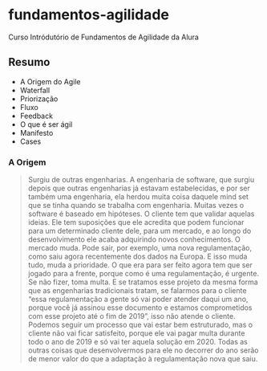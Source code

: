 # fundamentos-agilidade
Curso Intródutório de Fundamentos de Agilidade da Alura

## Resumo
* A Origem do Agile
* Waterfall
* Priorização
* Fluxo
* Feedback
* O que é ser ágil
* Manifesto
* Cases

### A Origem
> Surgiu de outras engenharias. A engenharia de software, que surgiu depois que outras engenharias já estavam estabelecidas, e por ser também uma engenharia, ela herdou muita coisa daquele mind set que se tinha quando se trabalha com engenharia.
Muitas vezes o software é baseado em hipóteses. O cliente tem que validar aquelas ideias. Ele tem suposições que ele acredita que podem funcionar para um determinado cliente dele, para um mercado, e ao longo do desenvolvimento ele acaba adquirindo novos conhecimentos. O mercado muda. Pode sair, por exemplo, uma nova regulamentação, como saiu agora recentemente dos dados na Europa. E isso muda tudo, muda a prioridade. O que era para ser feito agora tem que ser jogado para a frente, porque como é uma regulamentação, é urgente. Se não fizer, toma multa. E se tratamos esse projeto da mesma forma que as engenharias tradicionais tratam, se falarmos para o cliente “essa regulamentação a gente só vai poder atender daqui um ano, porque você já assinou esse documento e estamos comprometidos com esse projeto até o fim de 2019”, isso não atende o cliente. Podemos seguir um processo que vai estar bem estruturado, mas o cliente não vai ficar satisfeito, porque ele vai pagar multa durante todo o ano de 2019 e só vai ter aquela solução em 2020. Todas as outras coisas que desenvolvermos para ele no decorrer do ano serão de menor valor do que a adaptação à regulamentação nova que saiu.



